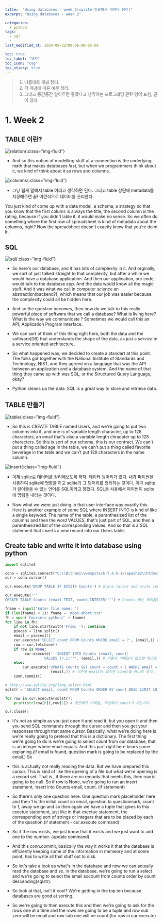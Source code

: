 ```yaml
---
title:  "Using databases - week 2(sqlite 이용해서 데이터 정리)"
excerpt: "Using databases - week 2"

categories:
  - python
tags:
  - sql
  - 
last_modified_at: 2020-08-22T09:06:00-05:00

toc: true
toc_label: "목차"
toc_icon: "cog"
toc_sticky: true
---
```


> 1. 나름대로 개념 정리.  
> 2. 각 개념에 따른 예문 정리.  
> 3. 그리고 중간중간 알아두면 좋겠다고 생각하는 프로그래밍 관련 영어 표현, 단어 정리


# 1. Week 2

## TABLE 이란?

![relation](https://yeonghunko.github.io/assets/img/coursera-python/relation.png){:class="img-fluid"}

- And so this notion of modelling stuff at a connection is the underlying math that makes databases fast, but when we programmers think about it, we kind of think about it as rows and columns.


![columns](https://yeonghunko.github.io/assets/img/coursera-python/columns.png){:class="img-fluid"}

- 그냥 쉽게 말해서 table 이라고 생각하면 된다. 그리고 table 상단에 metadata를 지정해주면 끝! 이런식으로 데이터를 관리한다.

You just kind of come up with a data model, a schema, a strategy so that you know that the first colums is always the title, the second column is the rating, because if you didn't lable it, it would make no sense. So we often do something where the first row of spreadsheet is kind of metadata about the columns, right? Now the spreadsheet doesn't exactly know that you're doint it.

## SQL

![sql](https://yeonghunko.github.io/assets/img/coursera-python/sql.png){:class="img-fluid"}

- So here's our database, and it has lots of complexity in it. And orginally, we sort of just talked straight to that complexity, but after a while we would have a database application. And then our application, our code, would talk to the database app. And the data would know all the magic stuff. And it was what we call in computer science an abstraction(backend?), which means that our job was easier because the complexity could all be hidden here. 
- And so the question becomes, then how do we talk to this really powerful piece of software that we call a database? What is living here? What is the way we communicate ? Sometimes we would call this an API, Application Program Interface. 
- We can sort of think of this thing right here, both the data and the software(DB) that understands the shape of the data, as just a service in a service oriented architecture. 

- So what happened was, we decided to create a standart at this point. The folks got together with the National Institute of Standards and Technology, NIST, and they agreed on a language that was the API between an application and a database system. And the name of that thing they came up with was SQL, or the Structured Query Language, okay? 

- Python cleans up the data. SQL is a great way to store and retrieve data.

## TABLE 만들기

![table](https://yeonghunko.github.io/assets/img/coursera-python/table.png){:class="img-fluid"}

- So this is CREATE TABLE named Users, and we're going to put two columns into it, and one is of variable length character, up to 128 characters, an email that's also a variable length chracater up to 128 characters. So this is sort of our schema, this is our contract. We can't put a thing called age in the table, we can't put a thing called favorite beverage in the table and we can't put 129 characters in the name column.



![insert](https://yeonghunko.github.io/assets/img/coursera-python/insert.png){:class="img-fluid"}

- 이제 sqlite로 데이터를 정리해보도록 하자. 데이터 덩어리가 있다. 내가 파이썬을 사용하여 sqlite에 명령을 하고 sqlite가 그 덩어리를 정리하는 것이다. 이때 sqlite가 알아들을 수 있는 언어를 SQL이라고 정했다. SQL을 사용해서 파이썬이 sqlite에 명령을 내리는 것이다.

- Now what we were just doing in that user interface was exactly this. Here is another example of some SQL where INSERT INTO is kind of like a  single keyword. The name of the table, a paranthesized list of the columns and then the word VALUES, that's just part of SQL, and then a paranthesized list of the corresponding values. And so that is a SQL statement that inserts a new record into our Users table. 


## Create table and write it into database using python

```python
import sqlite3

conn = sqlite3.connect("C:\\Bitnami\\wampstack-7.4.6-1\\apache2\\htdocs\\emaildb.sqlite") # Mention the full path to where SQLite is located.
cur = conn.cursor()

cur.execute('DROP TABLE IF EXISTS Counts') # place cursor and write commands as if you are in the SQLite.

cur.execute('''
CREATE TABLE Counts (email TEXT, count INTEGER)''') # Counts 라는 테이블을 만들고 meta data를 email, count로 한다음 각각의 값을 text, integer로 지정했다.

fname = input('Enter file name: ')
if (len(fname) < 1): fname = 'mbox-short.txt'
fh = open('Coursera python/' + fname)
for line in fh:
    if not line.startswith('From: '): continue
    pieces = line.split()
    email = pieces[1]
    cur.execute('SELECT count FROM Counts WHERE email = ?', (email,)) # 커서를 counts 테이블에 email에 둔다. 
    row = cur.fetchone()
    if row is None:
         cur.execute('''INSERT INTO Counts (email, count)
                  VALUES (?,1)''', (email,)) # 기존의 이메일이 없으면 텍스트 파일에서 찾은 이메일을 email 란에다가 새로 추가하고 count 를 한다.
    else:
        cur.execute('UPDATE Counts SET count = count + 1 WHERE email = ?', 
                     (email,)) # 기존에 email이 있으면 count를 하나씩 추가.
    conn.commit()

# http://www.sqlite.org/lang_select.html
sqlstr = 'SELECT email, count FROM Counts ORDER BY count DESC LIMIT 10' # count 순으로 했을때 top 10을 뽑는거다.

for row in cur.execute(sqlstr):
    print(str(row[0]),row[1]) # 첫번째가 이메일, 두번째가 count가 되는거다

cur.close()

```

- It's not as simple as you just open it and read it, but you open it and then you send SQL commands through the cursor and then you get your responses through that same cursor. Basically, what we're doing here is we're really going to pretend that this is a dictionary. The first thing we're going to do is we're going to select count from our database, that is an integer where email equals. And this part right here bears some explaning.(if email is found, question mark is going to be replaced by the email.) So 

- this is actually not really reading the data.  But we have prepared this cursor. This is kind of like the opening of a file but what we're opening is a record set. That is , if there are no records that meets this, then row is going to be null. So if row is None, we're going to run an insert statement, insert into Counts email, count. (if statement)
	 
- So there's only one question here. One question mark placeholder here and then 1 is the initial count so email, question to questionmark, count to 1, away we go and so then again we have a tuple that gives to this exectue statement, just like in that exectue statement, the corresponding sort of strings or integers that are to be placed by each of the question.(if statement - cur.execute command)

- So if the row exists, we just know that it exists and we just want to add one to the number. (update command)
	
- And this conn.commit, basically the way it works it that the database is efficiently keeping some of the information in memeory and at some point, has to write all that stuff out to disk.

- So let's take a look as what's in the database and now we can actually read the database and so, in the database, we're going to run a select and we're going to select the email account from counts order by count descending(sqlstr). 

- So look at that, isn't it cool? We're getting in the top ten because databases are good at sorting.

- So we're going to then execute this and then we're going to ask for the rows one at a time and the rows are going to be a tuple and row sub zero will be email and row sub one will be count.(for row in cur.execute)





